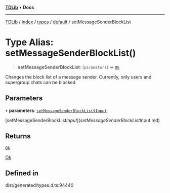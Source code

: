 [**TDLib**](../../../../../../README.md) • **Docs**

***

[TDLib](../../../../../../modules.md) / [index](../../../../../README.md) / [types](../../../README.md) / [default](../README.md) / setMessageSenderBlockList

# Type Alias: setMessageSenderBlockList()

> **setMessageSenderBlockList**: (`parameters`) => [`Ok`](Ok-1.md)

Changes the block list of a message sender. Currently, only users and supergroup chats can be blocked

## Parameters

• **parameters**: [`setMessageSenderBlockList$Input`](setMessageSenderBlockList$Input.md)

[setMessageSenderBlockList$Input](setMessageSenderBlockList$Input.md)

## Returns

[`Ok`](Ok-1.md)

[Ok](Ok-1.md)

## Defined in

dist/generated/types.d.ts:94440

